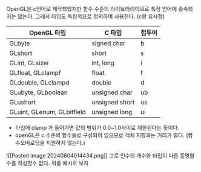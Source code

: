 OpenGL은 c언어로 제작되었지만 함수 수준의 라이브러리이므로 특정 언어에 종속되지는 않는다. 그래서 타입도 독립적으로 정의하여 사용한다. (c랑 유사함)

|OpenGL 타입|C 타입|접두어|
|---|---|---|
|GLbyte|signed char|b|
|GLshort|short|s|
|GLint, GLsizei|int, long|i|
|GLfloat, GLclampf|float|f|
|GLdouble, GLclampd|double|d|
|GLubyte, GLboolean|unsigned char|ub|
|GLushort|unsigned short|us|
|GLuint, GLenum, GLbitfield|unsigned long|ui|
- 타입에 clamp 가 들어가면 값의 범위가 0.0~1.0사이로 제한된다는 뜻이다.
- openGL은 c 수준의 함수들로 구성되어 있으므로 객체 지향과는 거리가 멀다.
  (함수오버로딩을 지원하지 않는다.)

![[Pasted image 20240604014434.png]]
고로 인수의 개수와 타입이 다른 동명함수를 작성할수 없다. 위를 예시로 보자
